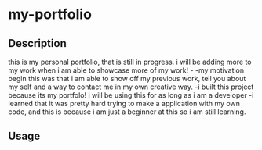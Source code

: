 # my-portfolio

## Description

this is my personal portfolio, that is still in progress. i will be adding more to my work when i am able to showcase more of my work! -
-my motivation begin this was that i am able to show off my previous work, tell you about my self and a way to contact me in my own creative way.
-i built this project because its my portfolo! i will be using this for as long as i am a developer
-i learned that it was pretty hard trying to make a application with my own code, and this is because i am just a beginner at this so i am still learning. 

## Usage
